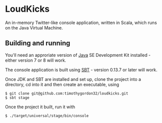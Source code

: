 # LoudKicks
An in-memory Twitter-like console application, written in Scala, which runs on the Java Virtual Machine.

## Building and running

You'll need an approriate version of [Java](http://www.oracle.com/technetwork/java/javase/downloads/index.html) SE Development Kit installed - either version 7 or 8 will work.

The console application is built using [SBT](http://www.scala-sbt.org/download.html) - version 0.13.7 or later will work.

Once JDK and SBT are installed and set up, clone the project into a directory, cd into it and then create an executable, using

	$ git clone git@github.com:timothygordon32/loudkicks.git 
	$ sbt stage

Once the project it built, run it with

	$ ./target/universal/stage/bin/console

